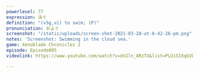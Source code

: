 ```yaml
---
powerlevel: 77
expression: 泳ぐ
definition: "(v5g,vi) to swim; (P)"
pronunciation: およぐ
screenshot: "/static/uploads/screen-shot-2021-03-28-at-8-42-26-pm.png"
notes: 'Screenshot: Swimming in the cloud sea.'
game: Xenoblade Chronicles 2
episode: Episode005
videolink: https://www.youtube.com/watch?v=dnIln_ARzTU&list=PLUiSI6qGVDKsXmMW0GnjV--kUTLhsKN-K&index=6

---
```

